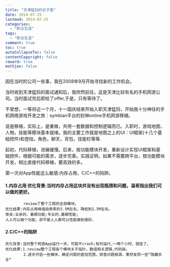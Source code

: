 ```yaml
---
title: "天津猛犸的日子里"
date: 2014-07-25
lastmod: 2014-07-25
categories:
  - "职业生涯"
tags:
  - "职业生涯"
comment: true
toc: true
autoCollapseToc: false
contentCopyright: false
reward: true
mathjax: false
---
```


因在当时的公司一些事，我在2008年9月开始寻找新的工作机会。


当时收到天津猛犸的面试通知后，我欣然前往，这是天津比较有名的手机网游公司。当时面试完后即给了offer,于是，只有等待了。

不曾想，一等将近一个月，十一国庆结束开始入职天津猛犸，开始我十分神往的手机网络游戏开发之旅：symbian平台的封神online手机网游移植。

说是移植，实际上，是重做，共用一套数据和控制逻辑而已。入职时，游戏地图，人物，技能等模块基本就绪。我的主要工作就是地图之上的UI：UI框架(十几个基础控件)和登陆，角色，聊天，背包，技能栏等等.

起初，代码移植，进展缓慢。后来，按功能模块开发，重新设计实现UI框架和基础控件，根据可能的需求，逐步完善。实践证明，如果不需要跨平台，按功能模块开发，相比直接代码移植，要高效的多。

第一次对App性能这么敏感:内存占用，C/C++的陷阱。
#### 1.内存占用    优化背景:当时内存占用这块并没有出现瓶颈和问题，温哥指出我们可以做的更好。
            review了整个工程的全部模块。
    优化结果:内存占用峰值由原来的3.5M左右，降低到1.5M左右。
    体会:业余的，着眼功能;专业的,着眼性能;
    人人可以做个功能，却不是人人都可以性能做到很好。
    
#### 2.C/C++的陷阱
    优化背景:当时整个网游App运行一天，可能不crash;有时运行,一两个小时，就挂了。
    优化结果:1.review整个工程各个模块关于指针，数组相关逻辑,代码级。
            2.逐步开启一些模块，确定问题的查找范围，排查问题根源，果然发现一些“隐藏杀手”
        
  





